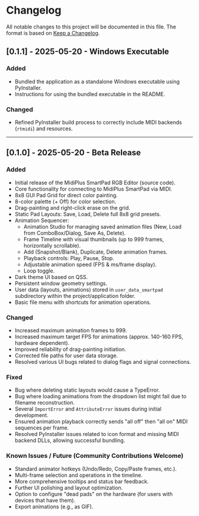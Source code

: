 # Changelog

All notable changes to this project will be documented in this file.
The format is based on [Keep a Changelog](https://keepachangelog.com/en/1.0.0/).

## [0.1.1] - 2025-05-20 - Windows Executable

### Added
- Bundled the application as a standalone Windows executable using PyInstaller.
- Instructions for using the bundled executable in the README.

### Changed
- Refined PyInstaller build process to correctly include MIDI backends (`rtmidi`) and resources.

---

## [0.1.0] - 2025-05-20 - Beta Release

### Added
- Initial release of the MidiPlus SmartPad RGB Editor (source code).
- Core functionality for connecting to MidiPlus SmartPad via MIDI.
- 8x8 GUI Pad Grid for direct color painting.
- 8-color palette (+ Off) for color selection.
- Drag-painting and right-click erase on the grid.
- Static Pad Layouts: Save, Load, Delete full 8x8 grid presets.
- Animation Sequencer:
    - Animation Studio for managing saved animation files (New, Load from ComboBox/Dialog, Save As, Delete).
    - Frame Timeline with visual thumbnails (up to 999 frames, horizontally scrollable).
    - Add (Snapshot/Blank), Duplicate, Delete animation frames.
    - Playback controls: Play, Pause, Stop.
    - Adjustable animation speed (FPS & ms/frame display).
    - Loop toggle.
- Dark theme UI based on QSS.
- Persistent window geometry settings.
- User data (layouts, animations) stored in `user_data_smartpad` subdirectory within the project/application folder.
- Basic file menu with shortcuts for animation operations.

### Changed
- Increased maximum animation frames to 999.
- Increased maximum target FPS for animations (approx. 140-160 FPS, hardware dependent).
- Improved reliability of drag-painting initiation.
- Corrected file paths for user data storage.
- Resolved various UI bugs related to dialog flags and signal connections.

### Fixed
- Bug where deleting static layouts would cause a TypeError.
- Bug where loading animations from the dropdown list might fail due to filename reconstruction.
- Several `ImportError` and `AttributeError` issues during initial development.
- Ensured animation playback correctly sends "all off" then "all on" MIDI sequences per frame.
- Resolved PyInstaller issues related to icon format and missing MIDI backend DLLs, allowing successful bundling.

### Known Issues / Future (Community Contributions Welcome)
- Standard animator hotkeys (Undo/Redo, Copy/Paste frames, etc.).
- Multi-frame selection and operations in the timeline.
- More comprehensive tooltips and status bar feedback.
- Further UI polishing and layout optimization.
- Option to configure "dead pads" on the hardware (for users with devices that have them).
- Export animations (e.g., as GIF).